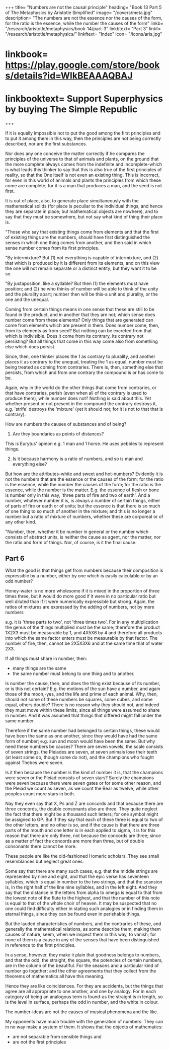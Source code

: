 +++
title= "Numbers are not the causal principle"
heading= "Book 13 Part 5 of The Metaphysics by Aristotle Simplified"
image= "/covers/meta.jpg"
description= "The numbers are not the essence nor the causes of the form, for the ratio is the essence, while the number the causes of the form"
linkb= "/research/aristotle/metaphysics/book-14/part-3"
linkbtext= "Part 3"
linkf= "/research/aristotle/metaphysics/"
linkftext= "Index"
icon= "/icons/aris.jpg"
# linkbook= https://play.google.com/store/books/details?id=WlkBEAAAQBAJ
# linkbooktext= Support Superphysics by buying The Simple Republic
+++


If it is equally impossible not to put the good among the first principles and to put it among them in this way, then the principles are not being correctly described, nor are the first substances. 

Nor does any one conceive the matter correctly if he compares the principles of the universe to that of animals and plants, on the ground that the more complete always comes from the indefinite and incomplete-which is what leads this thinker to say that this is also true of the first principles of reality, so that the One itself is not even an existing thing. This is incorrect, for even in this world of animals and plants the principles from which these come are complete; for it is a man that produces a man, and the seed is not first.

It is out of place, also, to generate place simultaneously with the mathematical solids (for place is peculiar to the individual things, and hence they are separate in place; but mathematical objects are nowhere), and to say that they must be somewhere, but not say what kind of thing their place is.

"Those who say that existing things come from elements and that the first of existing things are the numbers, should have first distinguished the senses in which one thing comes from another, and then said in which sense number comes from its first principles.

"By intermixture? But (1) not everything is capable of intermixture, and (2) that which is produced by it is different from its elements, and on this view the one will not remain separate or a distinct entity; but they want it to be so.

"By juxtaposition, like a syllable? But then (1) the elements must have position; and (2) he who thinks of number will be able to think of the unity and the plurality apart; number then will be this-a unit and plurality, or the one and the unequal.

Coming from certain things means in one sense that these are still to be found in the product, and in another that they are not; which sense does number come from these elements? Only things that are generated can come from elements which are present in them. Does number come, then, from its elements as from seed? But nothing can be excreted from that which is indivisible. Does it come from its contrary, its contrary not persisting? But all things that come in this way come also from something else which does persist. 

Since, then, one thinker places the 1 as contrary to plurality, and another places it as contrary to the unequal, treating the 1 as equal, number must be being treated as coming from contraries. There is, then, something else that persists, from which and from one contrary the compound is or has come to be. 

Again, why in the world do the other things that come from contraries, or that have contraries, perish (even when all of the contrary is used to produce them), while number does not? Nothing is said about this. Yet whether present or not present in the compound the contrary destroys it, e.g. 'strife' destroys the 'mixture' (yet it should not; for it is not to that that is contrary).

How are numbers the causes of substances and of being?

1. Are they boundaries as points of distances?

This is Eurytus' opinon e.g. 1 man and 1 horse. He uses pebbles to represent things. <!--  with pebbles, as some people bring numbers into the forms of triangle and square. Or (2) --> 

2. Is it because harmony is a ratio of numbers, and so is man and everything else? 

But how are the attributes-white and sweet and hot-numbers? Evidently it is not the numbers that are the essence or the causes of the form; for the ratio is the essence, while the number the causes of the form; for the ratio is the essence, while the number is the matter. E.g. the essence of flesh or bone is number only in this way, 'three parts of fire and two of earth'. And a number, whatever number it is, is always a number of certain things, either of parts of fire or earth or of units; but the essence is that there is so much of one thing to so much of another in the mixture; and this is no longer a number but a ratio of mixture of numbers, whether these are corporeal or of any other kind.

"Number, then, whether it be number in general or the number which consists of abstract units, is neither the cause as agent, nor the matter, nor the ratio and form of things. Nor, of course, is it the final cause.


## Part 6

What the good is that things get from numbers because their composition is expressible by a number, either by one which is easily calculable or by an odd number?

Honey-water is no more wholesome if it is mixed in the proportion of three times three, but it would do more good if it were in no particular ratio but well diluted than if it were numerically expressible but strong. Again, the ratios of mixtures are expressed by the adding of numbers, not by mere numbers

e.g. it is 'three parts to two', not 'three times two'. For in any multiplication the genus of the things multiplied must be the same; therefore the product 1X2X3 must be measurable by 1, and 4X5X6 by 4 and therefore all products into which the same factor enters must be measurable by that factor. The number of fire, then, cannot be 2X5X3X6 and at the same time that of water 2X3.

If all things must share in number, then:
- many things are the same
- the same number must belong to one thing and to another. 

Is number the cause, then, and does the thing exist because of its number, or is this not certain? E.g. the motions of the sun have a number, and again those of the moon,-yes, and the life and prime of each animal. Why, then, should not some of these numbers be squares, some cubes, and some equal, others double? There is no reason why they should not, and indeed they must move within these limits, since all things were assumed to share in number. And it was assumed that things that differed might fall under the same number. 

Therefore if the same number had belonged to certain things, these would have been the same as one another, since they would have had the same form of number; e.g. sun and moon would have been the same. But why need these numbers be causes? There are seven vowels, the scale consists of seven strings, the Pleiades are seven, at seven animals lose their teeth (at least some do, though some do not), and the champions who fought against Thebes were seven. 

Is it then because the number is the kind of number it is, that the champions were seven or the Pleiad consists of seven stars? Surely the champions were seven because there were seven gates or for some other reason, and the Pleiad we count as seven, as we count the Bear as twelve, while other peoples count more stars in both.

Nay they even say that X, Ps and Z are concords and that because there are three concords, the double consonants also are three. They quite neglect the fact that there might be a thousand such letters; for one symbol might be assigned to GP. But if they say that each of these three is equal to two of the other letters, and no other is so, and if the cause is that there are three parts of the mouth and one letter is in each applied to sigma, it is for this reason that there are only three, not because the concords are three; since as a matter of fact the concords are more than three, but of double consonants there cannot be more.

These people are like the old-fashioned Homeric scholars. They see small resemblances but neglect great ones. 

Some say that there are many such cases, e.g. that the middle strings are represented by nine and eight, and that the epic verse has seventeen syllables, which is equal in number to the two strings, and that the scansion is, in the right half of the line nine syllables, and in the left eight. And they say that the distance in the letters from alpha to omega is equal to that from the lowest note of the flute to the highest, and that the number of this note is equal to that of the whole choir of heaven. It may be suspected that no one could find difficulty either in stating such analogies or in finding them in eternal things, since they can be found even in perishable things.

But the lauded characteristics of numbers, and the contraries of these, and generally the mathematical relations, as some describe them, making them causes of nature, seem, when we inspect them in this way, to vanish; for none of them is a cause in any of the senses that have been distinguished in reference to the first principles. 

In a sense, however, they make it plain that goodness belongs to numbers, and that the odd, the straight, the square, the potencies of certain numbers, are in the column of the beautiful. For the seasons and a particular kind of number go together; and the other agreements that they collect from the theorems of mathematics all have this meaning. 

Hence they are like coincidences. For they are accidents, but the things that agree are all appropriate to one another, and one by analogy. For in each category of being an analogous term is found-as the straight is in length, so is the level in surface, perhaps the odd in number, and the white in colour.

The number-ideas are not the causes of musical phenomena and the like. <!--  (for equal ideal numbers differ from one another in form; for even the units do); so that we need not assume Ideas for this reason at least. -->

<!-- "These, then, are the results of the theory, and yet more might be brought together. The fact that  -->

My opponents have much trouble with the generation of numbers. They can in no way make a system of them. It shows that the objects of mathematics:
- are not separable from sensible things and
- are not the first principles
